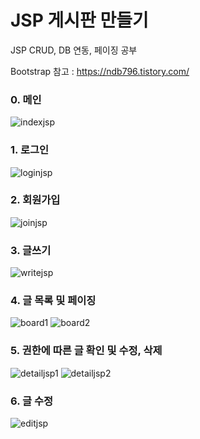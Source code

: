 # JSP 게시판 만들기

JSP CRUD, DB 연동, 페이징 공부

Bootstrap 참고 : https://ndb796.tistory.com/

### 0. 메인
![indexjsp](https://user-images.githubusercontent.com/59307414/86513031-eb6a8600-be41-11ea-8d4f-de5c1317a63e.PNG)

### 1. 로그인
![loginjsp](https://user-images.githubusercontent.com/59307414/86496951-7e5fdd80-bdba-11ea-8323-2d806198df78.PNG)

### 2. 회원가입
![joinjsp](https://user-images.githubusercontent.com/59307414/86496954-828bfb00-bdba-11ea-950c-483af17cbc0f.PNG)

### 3. 글쓰기
![writejsp](https://user-images.githubusercontent.com/59307414/86496956-87e94580-bdba-11ea-823b-76fb556246e8.PNG)

### 4. 글 목록 및 페이징
![board1](https://user-images.githubusercontent.com/59307414/86496958-8ddf2680-bdba-11ea-8394-8714bf1c1669.PNG)
![board2](https://user-images.githubusercontent.com/59307414/86496965-920b4400-bdba-11ea-8141-272e0c52f873.PNG)

### 5. 권한에 따른 글 확인 및 수정, 삭제
![detailjsp1](https://user-images.githubusercontent.com/59307414/86513035-f1606700-be41-11ea-8453-b57eff5276fa.PNG)
![detailjsp2](https://user-images.githubusercontent.com/59307414/86513037-f6251b00-be41-11ea-902e-2dc3a0ba21f1.PNG)

### 6. 글 수정
![editjsp](https://user-images.githubusercontent.com/59307414/86513095-4ef4b380-be42-11ea-8afb-d51ce417aae9.PNG)
